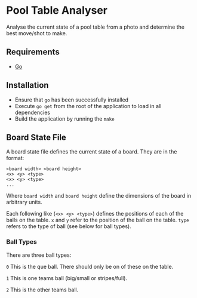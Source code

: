 # Pool Table Analyser

Analyse the current state of a pool table from a photo
and determine the best move/shot to make.

## Requirements

- [Go](https://golang.org/)

## Installation
- Ensure that `go` has been successfully installed
- Execute `go get` from the root of the application to
  load in all dependencies
- Build the application by running the `make`

## Board State File

A board state file defines the current state of a board.
They are in the format:

    <board width> <board height>
    <x> <y> <type>
    <x> <y> <type>
    ...
    
Where `board width` and `board height` define the
dimensions of the board in arbitrary units.

Each following like (`<x> <y> <type>`) defines
the positions of each of the balls on the table.
`x` and `y` refer to the position of the ball on the
table. `type` refers to the type of ball (see below for
ball types).

### Ball Types

There are three ball types:

`0` This is the que ball. There should only be on of these
on the table.

`1` This is one teams ball (big/small or stripes/full).

`2` This is the other teams ball.